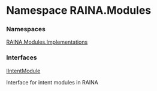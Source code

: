 # <a id="RAINA_Modules"></a> Namespace RAINA.Modules

### Namespaces

 [RAINA.Modules.Implementations](RAINA.Modules.Implementations.md)

### Interfaces

 [IIntentModule](RAINA.Modules.IIntentModule.md)

Interface for intent modules in RAINA

